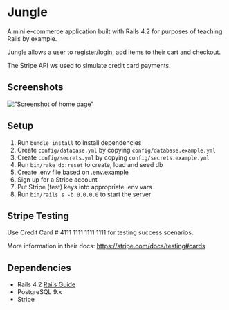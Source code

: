 # Jungle

A mini e-commerce application built with Rails 4.2 for purposes of teaching Rails by example.

Jungle allows a user to register/login, add items to their cart and checkout.

The Stripe API ws used to simulate credit card payments.

## Screenshots

!["Screenshot of home page"](https://github.com/victorcwyu/jungle-rails/blob/master/docs/Screen%20Shot%202020-04-08%20at%202.16.31%20AM.png?raw=true)

## Setup

1. Run `bundle install` to install dependencies
2. Create `config/database.yml` by copying `config/database.example.yml`
3. Create `config/secrets.yml` by copying `config/secrets.example.yml`
4. Run `bin/rake db:reset` to create, load and seed db
5. Create .env file based on .env.example
6. Sign up for a Stripe account
7. Put Stripe (test) keys into appropriate .env vars
8. Run `bin/rails s -b 0.0.0.0` to start the server

## Stripe Testing

Use Credit Card # 4111 1111 1111 1111 for testing success scenarios.

More information in their docs: <https://stripe.com/docs/testing#cards>

## Dependencies

* Rails 4.2 [Rails Guide](http://guides.rubyonrails.org/v4.2/)
* PostgreSQL 9.x
* Stripe
